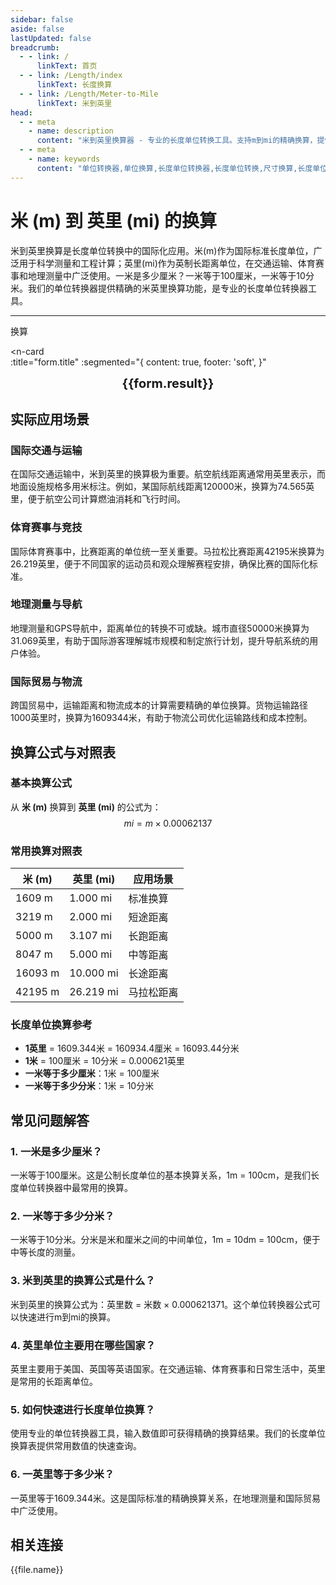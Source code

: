 ```yaml
---
sidebar: false
aside: false
lastUpdated: false
breadcrumb:
  - - link: /
      linkText: 首页
  - - link: /Length/index
      linkText: 长度换算
  - - link: /Length/Meter-to-Mile
      linkText: 米到英里
head:
  - - meta
    - name: description
      content: "米到英里换算器 - 专业的长度单位转换工具。支持m到mi的精确换算，提供单位转换器、长度单位换算表和尺寸换算。一米是多少厘米？一米等于多少分米？专业解答米单位换算问题。"
  - - meta
    - name: keywords
      content: "单位转换器,单位换算,长度单位转换器,长度单位转换,尺寸换算,长度单位换算表,一米是多少厘米,一米等于多少分米,米,一分米等于多少厘米,一公尺,米的英文,米的单位,m单位,分米,公尺,一米等于多少厘米,1m等于多少cm,一米,米和厘米的换算,m是什么单位,1m是多少,1米等于多少厘米"
---
```

# 米 (m) 到 英里 (mi) 的换算

米到英里换算是长度单位转换中的国际化应用。米(m)作为国际标准长度单位，广泛用于科学测量和工程计算；英里(mi)作为英制长距离单位，在交通运输、体育赛事和地理测量中广泛使用。一米是多少厘米？一米等于100厘米，一米等于10分米。我们的单位转换器提供精确的米英里换算功能，是专业的长度单位转换器工具。

---
<script setup>
import { onMounted, reactive, inject, ref } from 'vue'
import { NButton, NForm, NFormItem, NInput, NInputNumber, NSelect, NCard, useMessage,NGrid ,NGi } from 'naive-ui'
import { defineClientComponent } from 'vitepress'
import { Length } from '../files';
const seoKey = ['单位转换器','单位换算','长度单位转换器','长度单位转换','尺寸换算','长度单位换算','长度单位换算表','一米是多少厘米啊','一米等于多少分米','米','一米是多少厘米','一分米等于多少厘米','一公尺','米的英文','米的单位','m单位','分米','公尺','一米等于多少厘米','米','1m等于多少cm','一米','米和厘米的换算','m单位','k是什么单位','一米等于多少厘米','m是什么单位','1m是多少','1米等于多少厘米','m']
const convert = inject('convert')

const form = reactive({
  number: null,
  result: '',
  title:'米 (m) 到英里 (mi) 的长度单位换算',
})

const convertHandler = () => {
  if (form.number !== null && !isNaN(form.number)) {
    const convertedValue = parseFloat(form.number) * 0.00062137
    form.result = `${form.number}m = ${convertedValue.toFixed(6)}mi`
  } else {
    form.result = '请输入有效的数值。'
  }
}
</script>

<n-form size="large" :model="form">
  <n-form-item label="米 (m)">
    <n-input-number v-model:value="form.number" placeholder="输入米" style="width: 100%" />
  </n-form-item>
  <n-form-item>
    <n-button type="info" @click="convertHandler" block>换算</n-button>
  </n-form-item>
</n-form>

<n-card  
  :title="form.title"
  :segmented="{
    content: true,
    footer: 'soft',
  }"
>
  <div  style="text-align:center;font-size:20px;">
    <strong>{{form.result}}</strong>
  </div>
    <template #footer>
    <div>
      <span v-for="item of seoKey">{{item}}，</span>
    </div>
  </template>
</n-card>

## 实际应用场景

### 国际交通与运输
在国际交通运输中，米到英里的换算极为重要。航空航线距离通常用英里表示，而地面设施规格多用米标注。例如，某国际航线距离120000米，换算为74.565英里，便于航空公司计算燃油消耗和飞行时间。

### 体育赛事与竞技
国际体育赛事中，比赛距离的单位统一至关重要。马拉松比赛距离42195米换算为26.219英里，便于不同国家的运动员和观众理解赛程安排，确保比赛的国际化标准。

### 地理测量与导航
地理测量和GPS导航中，距离单位的转换不可或缺。城市直径50000米换算为31.069英里，有助于国际游客理解城市规模和制定旅行计划，提升导航系统的用户体验。

### 国际贸易与物流
跨国贸易中，运输距离和物流成本的计算需要精确的单位换算。货物运输路径1000英里时，换算为1609344米，有助于物流公司优化运输路线和成本控制。

## 换算公式与对照表

### 基本换算公式
从 **米 (m)** 换算到 **英里 (mi)** 的公式为：
$$ mi = m \times 0.00062137 $$

### 常用换算对照表
| 米 (m) | 英里 (mi) | 应用场景 |
|--------|-----------|----------|
| 1609 m | 1.000 mi | 标准换算 |
| 3219 m | 2.000 mi | 短途距离 |
| 5000 m | 3.107 mi | 长跑距离 |
| 8047 m | 5.000 mi | 中等距离 |
| 16093 m | 10.000 mi | 长途距离 |
| 42195 m | 26.219 mi | 马拉松距离 |

### 长度单位换算参考
- **1英里** = 1609.344米 = 160934.4厘米 = 16093.44分米
- **1米** = 100厘米 = 10分米 = 0.000621英里
- **一米等于多少厘米**：1米 = 100厘米
- **一米等于多少分米**：1米 = 10分米

## 常见问题解答

### 1. 一米是多少厘米？
一米等于100厘米。这是公制长度单位的基本换算关系，1m = 100cm，是我们长度单位转换器中最常用的换算。

### 2. 一米等于多少分米？
一米等于10分米。分米是米和厘米之间的中间单位，1m = 10dm = 100cm，便于中等长度的测量。

### 3. 米到英里的换算公式是什么？
米到英里的换算公式为：英里数 = 米数 × 0.000621371。这个单位转换器公式可以快速进行m到mi的换算。

### 4. 英里单位主要用在哪些国家？
英里主要用于美国、英国等英语国家。在交通运输、体育赛事和日常生活中，英里是常用的长距离单位。

### 5. 如何快速进行长度单位换算？
使用专业的单位转换器工具，输入数值即可获得精确的换算结果。我们的长度单位换算表提供常用数值的快速查询。

### 6. 一英里等于多少米？
一英里等于1609.344米。这是国际标准的精确换算关系，在地理测量和国际贸易中广泛使用。

## 相关连接
<n-grid x-gap="12" :cols="2">
  <n-gi v-for="(file, index) in Length" :key="index">
    <n-button
      text
      tag="a"
      :href="file.path"
      type="info"
    >
      {{file.name}}
    </n-button>
  </n-gi>
</n-grid>